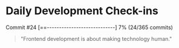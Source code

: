 # Daily Development Check-ins

Commit #24
[==----------------------------] 7% (24/365 commits)

> "Frontend development is about making technology human."